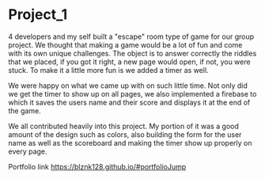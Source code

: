 # Project_1

4 developers and my self built a "escape" room type of game for our group project. We thought that making a game would be a lot of fun and come with its own unique challenges. The object is to answer correctly the riddles that we placed, if you got it right, a new page would open, if not, you were stuck. To make it a little more fun is we added a timer as well.

We were happy on what we came up with on such little time. Not only did we get the timer to show up on all pages, we also implemented a firebase to which it saves the users name and their score and displays it at the end of the game.

We all contributed heavily into this project. My portion of it was a good amount of the design such as colors, also building the form for the user name as well as the scoreboard and making the timer show up properly on every page.

Portfolio link  https://blznk128.github.io/#portfolioJump
